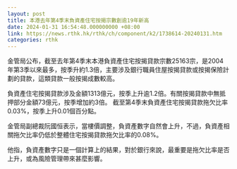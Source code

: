 ```yaml
---
layout: post
title: 本港去年第4季末負資產住宅按揭宗數創逾19年新高
date: 2024-01-31 16:54:48.000000000 +08:00
link: https://news.rthk.hk/rthk/ch/component/k2/1738614-20240131.htm
categories: rthk
---
```


金管局公布，截至去年第4季末本港負資產住宅按揭貸款宗數25163宗，是2004年第3季以來最多，按季升約1.3倍，主要涉及銀行職員住屋按揭貸款或按揭保險計劃的貸款，這類貸款一般按揭成數較高。

負資產住宅按揭貸款涉及金額1313億元，按季上升逾1.2倍。有關按揭貸款中無抵押部分金額73億元，按季增加約3倍。 截至第4季末負資產住宅按揭貸款拖欠比率0.03%，按季上升0.01個百分點。

金管局副總裁阮國恒表示，當樓價調整，負資產數字自然會上升，不過，負資產相關拖欠比率仍低於整體住宅按揭貸款拖欠比率的0.08%。

他指，負資產數字只是一個計算上的結果，對於銀行來說，最重要是拖欠比率是否上升，或為風險管理帶來甚麼影響。
